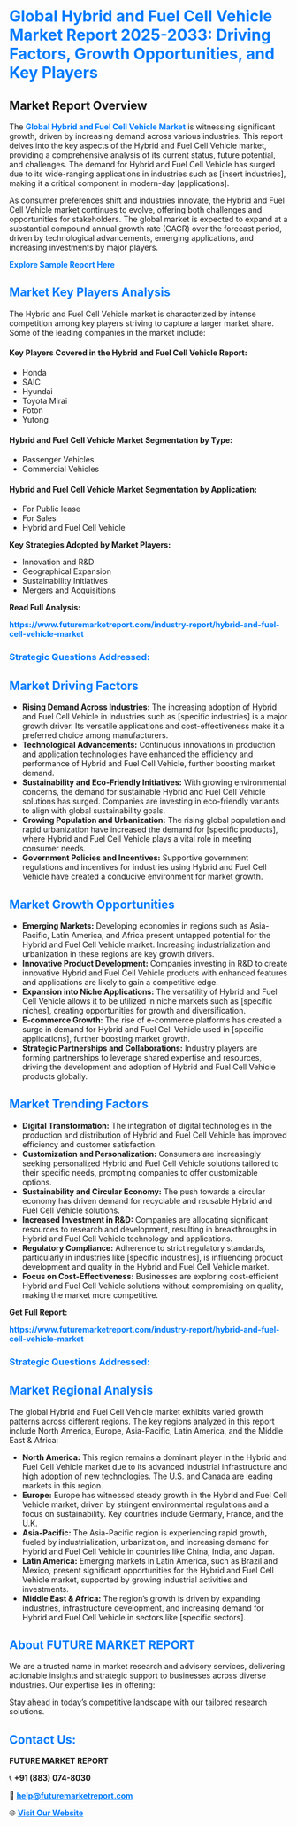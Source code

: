 <h1 style="color: #007BFF;">Global Hybrid and Fuel Cell Vehicle Market Report 2025-2033: Driving Factors, Growth Opportunities, and Key Players</h1>

<section id="overview">
<h2>Market Report Overview</h2>
<p>The <a href="https://www.futuremarketreport.com/industry-report/hybrid-and-fuel-cell-vehicle-market" style="color: #007BFF; text-decoration: none;"><strong>Global Hybrid and Fuel Cell Vehicle Market</strong></a> is witnessing significant growth, driven by increasing demand across various industries. This report delves into the key aspects of the Hybrid and Fuel Cell Vehicle market, providing a comprehensive analysis of its current status, future potential, and challenges. The demand for Hybrid and Fuel Cell Vehicle has surged due to its wide-ranging applications in industries such as [insert industries], making it a critical component in modern-day [applications].</p>
<p>As consumer preferences shift and industries innovate, the Hybrid and Fuel Cell Vehicle market continues to evolve, offering both challenges and opportunities for stakeholders. The global market is expected to expand at a substantial compound annual growth rate (CAGR) over the forecast period, driven by technological advancements, emerging applications, and increasing investments by major players.</p>
</section>

<section id="overview">
<p><a href="https://www.futuremarketreport.com/request-sample/reportId=126542" style="color: #007BFF; text-decoration: none;"><strong>Explore Sample Report Here</strong></a></p>
</section>

<section id="key-players">
<h2 style="color: #007BFF;">Market Key Players Analysis</h2>
<p>The Hybrid and Fuel Cell Vehicle market is characterized by intense competition among key players striving to capture a larger market share. Some of the leading companies in the market include:</p>
<h4>Key Players Covered in the Hybrid and Fuel Cell Vehicle Report:</h4>
<ul><li>Honda</li><li>SAIC</li><li>Hyundai</li><li>Toyota Mirai</li><li>Foton</li><li>Yutong</li></ul>
<h4>Hybrid and Fuel Cell Vehicle Market Segmentation by Type:</h4>
<ul><li>Passenger Vehicles</li><li>Commercial Vehicles</li></ul>

<h4>Hybrid and Fuel Cell Vehicle Market Segmentation by Application:</h4>
<ul><li>For Public lease</li><li>For Sales</li><li>Hybrid and Fuel Cell Vehicle</li></ul>
<p><strong>Key Strategies Adopted by Market Players:</strong></p>
<ul>
<li>Innovation and R&D</li>
<li>Geographical Expansion</li>
<li>Sustainability Initiatives</li>
<li>Mergers and Acquisitions</li>
</ul>
</section>

<section>
<p><strong>Read Full Analysis: </strong></p><a href="https://www.futuremarketreport.com/industry-report/hybrid-and-fuel-cell-vehicle-market" style="color: #007BFF; text-decoration: none;"><strong>https://www.futuremarketreport.com/industry-report/hybrid-and-fuel-cell-vehicle-market</strong></a>
<h3 style="color: #007BFF;">Strategic Questions Addressed:</h3>
</section>

<section id="driving-factors">
<h2 style="color: #007BFF;">Market Driving Factors</h2>
<ul>
<li><strong>Rising Demand Across Industries:</strong> The increasing adoption of Hybrid and Fuel Cell Vehicle in industries such as [specific industries] is a major growth driver. Its versatile applications and cost-effectiveness make it a preferred choice among manufacturers.</li>
<li><strong>Technological Advancements:</strong> Continuous innovations in production and application technologies have enhanced the efficiency and performance of Hybrid and Fuel Cell Vehicle, further boosting market demand.</li>
<li><strong>Sustainability and Eco-Friendly Initiatives:</strong> With growing environmental concerns, the demand for sustainable Hybrid and Fuel Cell Vehicle solutions has surged. Companies are investing in eco-friendly variants to align with global sustainability goals.</li>
<li><strong>Growing Population and Urbanization:</strong> The rising global population and rapid urbanization have increased the demand for [specific products], where Hybrid and Fuel Cell Vehicle plays a vital role in meeting consumer needs.</li>
<li><strong>Government Policies and Incentives:</strong> Supportive government regulations and incentives for industries using Hybrid and Fuel Cell Vehicle have created a conducive environment for market growth.</li>
</ul>
</section>

<section id="growth-opportunities">
<h2 style="color: #007BFF;">Market Growth Opportunities</h2>
<ul>
<li><strong>Emerging Markets:</strong> Developing economies in regions such as Asia-Pacific, Latin America, and Africa present untapped potential for the Hybrid and Fuel Cell Vehicle market. Increasing industrialization and urbanization in these regions are key growth drivers.</li>
<li><strong>Innovative Product Development:</strong> Companies investing in R&D to create innovative Hybrid and Fuel Cell Vehicle products with enhanced features and applications are likely to gain a competitive edge.</li>
<li><strong>Expansion into Niche Applications:</strong> The versatility of Hybrid and Fuel Cell Vehicle allows it to be utilized in niche markets such as [specific niches], creating opportunities for growth and diversification.</li>
<li><strong>E-commerce Growth:</strong> The rise of e-commerce platforms has created a surge in demand for Hybrid and Fuel Cell Vehicle used in [specific applications], further boosting market growth.</li>
<li><strong>Strategic Partnerships and Collaborations:</strong> Industry players are forming partnerships to leverage shared expertise and resources, driving the development and adoption of Hybrid and Fuel Cell Vehicle products globally.</li>
</ul>
</section>

<section id="trending-factors">
<h2 style="color: #007BFF;">Market Trending Factors</h2>
<ul>
<li><strong>Digital Transformation:</strong> The integration of digital technologies in the production and distribution of Hybrid and Fuel Cell Vehicle has improved efficiency and customer satisfaction.</li>
<li><strong>Customization and Personalization:</strong> Consumers are increasingly seeking personalized Hybrid and Fuel Cell Vehicle solutions tailored to their specific needs, prompting companies to offer customizable options.</li>
<li><strong>Sustainability and Circular Economy:</strong> The push towards a circular economy has driven demand for recyclable and reusable Hybrid and Fuel Cell Vehicle solutions.</li>
<li><strong>Increased Investment in R&D:</strong> Companies are allocating significant resources to research and development, resulting in breakthroughs in Hybrid and Fuel Cell Vehicle technology and applications.</li>
<li><strong>Regulatory Compliance:</strong> Adherence to strict regulatory standards, particularly in industries like [specific industries], is influencing product development and quality in the Hybrid and Fuel Cell Vehicle market.</li>
<li><strong>Focus on Cost-Effectiveness:</strong> Businesses are exploring cost-efficient Hybrid and Fuel Cell Vehicle solutions without compromising on quality, making the market more competitive.</li>
</ul>
</section>

<section>
<p><strong>Get Full Report: </strong></p><a href="https://www.futuremarketreport.com/industry-report/hybrid-and-fuel-cell-vehicle-market" style="color: #007BFF; text-decoration: none;"><strong>https://www.futuremarketreport.com/industry-report/hybrid-and-fuel-cell-vehicle-market</strong></a>
<h3 style="color: #007BFF;">Strategic Questions Addressed:</h3>
</section>


<section id="regional-analysis">
<h2 style="color: #007BFF;">Market Regional Analysis</h2>
<p>The global Hybrid and Fuel Cell Vehicle market exhibits varied growth patterns across different regions. The key regions analyzed in this report include North America, Europe, Asia-Pacific, Latin America, and the Middle East & Africa:</p>
<ul>
<li><strong>North America:</strong> This region remains a dominant player in the Hybrid and Fuel Cell Vehicle market due to its advanced industrial infrastructure and high adoption of new technologies. The U.S. and Canada are leading markets in this region.</li>
<li><strong>Europe:</strong> Europe has witnessed steady growth in the Hybrid and Fuel Cell Vehicle market, driven by stringent environmental regulations and a focus on sustainability. Key countries include Germany, France, and the U.K.</li>
<li><strong>Asia-Pacific:</strong> The Asia-Pacific region is experiencing rapid growth, fueled by industrialization, urbanization, and increasing demand for Hybrid and Fuel Cell Vehicle in countries like China, India, and Japan.</li>
<li><strong>Latin America:</strong> Emerging markets in Latin America, such as Brazil and Mexico, present significant opportunities for the Hybrid and Fuel Cell Vehicle market, supported by growing industrial activities and investments.</li>
<li><strong>Middle East & Africa:</strong> The region’s growth is driven by expanding industries, infrastructure development, and increasing demand for Hybrid and Fuel Cell Vehicle in sectors like [specific sectors].</li>
</ul>
</section>

<footer>
<h2 style="color: #007BFF;">About FUTURE MARKET REPORT</h2>
<p>We are a trusted name in market research and advisory services, delivering actionable insights and strategic support to businesses across diverse industries. Our expertise lies in offering:</p>

<p>Stay ahead in today’s competitive landscape with our tailored research solutions.</p>

<h2 style="color: #007BFF;">Contact Us:</h2>
<p><strong>FUTURE MARKET REPORT</strong></p>
<p>📞 <strong>+91 (883) 074-8030</strong></p>
<p>📧 <strong><a href="mailto:help@futuremarketreport.com" style="color: #007BFF;">help@futuremarketreport.com</a></strong></p>
<p>🌐 <strong><a href="https://www.futuremarketreport.com/" style="color: #007BFF;">Visit Our Website</a></strong></p>
</footer>